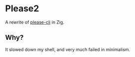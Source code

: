 # Please2

A rewrite of [please-cli](https://github.com/NayamAmarshe/please) in Zig.

## Why?

It slowed down my shell, and very much failed in minimalism.
